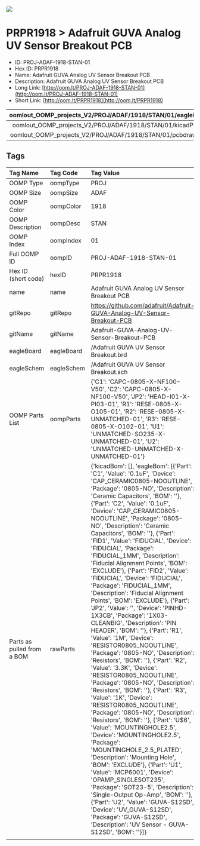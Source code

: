 


  
![][im]
# PRPR1918 > Adafruit GUVA Analog UV Sensor Breakout PCB

- ID: PROJ-ADAF-1918-STAN-01
- Hex ID: PRPR1918
- Name: Adafruit GUVA Analog UV Sensor Breakout PCB
- Description: Adafruit GUVA Analog UV Sensor Breakout PCB
- Long Link: [http://oom.lt/PROJ-ADAF-1918-STAN-01](http://oom.lt/PROJ-ADAF-1918-STAN-01)
- Short Link: [http://oom.lt/PRPR1918](http://oom.lt/PRPR1918)
  

|oomlout_OOMP_projects_V2/PROJ/ADAF/1918/STAN/01/eagleImage.png|oomlout_OOMP_projects_V2/PROJ/ADAF/1918/STAN/01/eagleSchemImage.png|oomlout_OOMP_projects_V2/PROJ/ADAF/1918/STAN/01/kicadPcb3dFront.png|oomlout_OOMP_projects_V2/PROJ/ADAF/1918/STAN/01/kicadPcb3dBack.png|
| :---: | :---: | :---: | :---: |
|oomlout_OOMP_projects_V2/PROJ/ADAF/1918/STAN/01/kicadPcb3d.png|oomlout_OOMP_projects_V2/PROJ/ADAF/1918/STAN/01/bomBack.png|oomlout_OOMP_projects_V2/PROJ/ADAF/1918/STAN/01/bomFront.png|oomlout_OOMP_projects_V2/PROJ/ADAF/1918/STAN/01/pcbdraw.svg|
|oomlout_OOMP_projects_V2/PROJ/ADAF/1918/STAN/01/pcbdrawBack.svg||||

## Tags
  

|Tag Name|Tag Code|Tag Value|
| :--- | :--- | :--- |
|OOMP Type|oompType|PROJ|
|OOMP Size|oompSize|ADAF|
|OOMP Color|oompColor|1918|
|OOMP Description|oompDesc|STAN|
|OOMP Index|oompIndex|01|
|Full OOMP ID|oompID|PROJ-ADAF-1918-STAN-01|
|Hex ID (short code)|hexID|PRPR1918|
|name|name|Adafruit GUVA Analog UV Sensor Breakout PCB|
|gitRepo|gitRepo|https://github.com/adafruit/Adafruit-GUVA-Analog-UV-Sensor-Breakout-PCB|
|gitName|gitName|Adafruit-GUVA-Analog-UV-Sensor-Breakout-PCB|
|eagleBoard|eagleBoard|/Adafruit GUVA UV Sensor Breakout.brd|
|eagleSchem|eagleSchem|/Adafruit GUVA UV Sensor Breakout.sch|
|OOMP Parts List|oompParts|{'C1': 'CAPC-0805-X-NF100-V50', 'C2': 'CAPC-0805-X-NF100-V50', 'JP2': 'HEAD-I01-X-PI03-01', 'R1': 'RESE-0805-X-O105-01', 'R2': 'RESE-0805-X-UNMATCHED-01', 'R3': 'RESE-0805-X-O102-01', 'U1': 'UNMATCHED-SO235-X-UNMATCHED-01', 'U2': 'UNMATCHED-UNMATCHED-X-UNMATCHED-01'}|
|Parts as pulled from a BOM|rawParts|{'kicadBom': [], 'eagleBom': [{'Part': 'C1', 'Value': '0.1uF', 'Device': 'CAP_CERAMIC0805-NOOUTLINE', 'Package': '0805-NO', 'Description': 'Ceramic Capacitors', 'BOM': ''}, {'Part': 'C2', 'Value': '0.1uF', 'Device': 'CAP_CERAMIC0805-NOOUTLINE', 'Package': '0805-NO', 'Description': 'Ceramic Capacitors', 'BOM': ''}, {'Part': 'FID1', 'Value': 'FIDUCIAL', 'Device': 'FIDUCIAL', 'Package': 'FIDUCIAL_1MM', 'Description': 'Fiducial Alignment Points', 'BOM': 'EXCLUDE'}, {'Part': 'FID2', 'Value': 'FIDUCIAL', 'Device': 'FIDUCIAL', 'Package': 'FIDUCIAL_1MM', 'Description': 'Fiducial Alignment Points', 'BOM': 'EXCLUDE'}, {'Part': 'JP2', 'Value': '', 'Device': 'PINHD-1X3CB', 'Package': '1X03-CLEANBIG', 'Description': 'PIN HEADER', 'BOM': ''}, {'Part': 'R1', 'Value': '1M', 'Device': 'RESISTOR0805_NOOUTLINE', 'Package': '0805-NO', 'Description': 'Resistors', 'BOM': ''}, {'Part': 'R2', 'Value': '3.3K', 'Device': 'RESISTOR0805_NOOUTLINE', 'Package': '0805-NO', 'Description': 'Resistors', 'BOM': ''}, {'Part': 'R3', 'Value': '1K', 'Device': 'RESISTOR0805_NOOUTLINE', 'Package': '0805-NO', 'Description': 'Resistors', 'BOM': ''}, {'Part': 'U$6', 'Value': 'MOUNTINGHOLE2.5', 'Device': 'MOUNTINGHOLE2.5', 'Package': 'MOUNTINGHOLE_2.5_PLATED', 'Description': 'Mounting Hole', 'BOM': 'EXCLUDE'}, {'Part': 'U1', 'Value': 'MCP6001', 'Device': 'OPAMP_SINGLESOT235', 'Package': 'SOT23-5', 'Description': 'Single-Output Op-Amp', 'BOM': ''}, {'Part': 'U2', 'Value': 'GUVA-S12SD', 'Device': 'UV_GUVA-S12SD', 'Package': 'GUVA-S12SD', 'Description': 'UV Sensor - GUVA-S12SD', 'BOM': ''}]}|
||||



[im]: PROJ/ADAF/1918/STAN/01/kicadPcb3d_450.png
